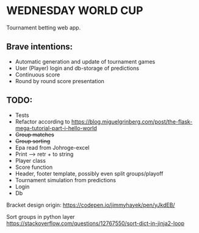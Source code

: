 # WEDNESDAY WORLD CUP

Tournament betting web app.

## Brave intentions:

 - Automatic generation and update of tournament games
 - User (Player) login and db-storage of predictions
 - Continuous score
 - Round by round score presentation

 ## TODO:

  - Tests
  - Refactor according to https://blog.miguelgrinberg.com/post/the-flask-mega-tutorial-part-i-hello-world
  - ~~Group matches~~
  - ~~Group sorting~~
  - Epa read from Johroge-excel
  - Print --> retr + to string
  - Player class
  - Score function
  - Header, footer template, possibly even split groups/playoff
  - Tournament simulation from predictions
  - Login
  - Db


Bracket design origin:
https://codepen.io/jimmyhayek/pen/yJkdEB/

Sort groups in python layer
https://stackoverflow.com/questions/12767550/sort-dict-in-jinja2-loop
